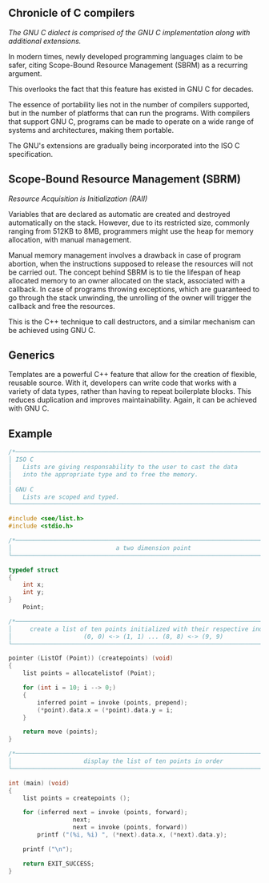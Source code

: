 ## Chronicle of C compilers

*The GNU C dialect is comprised of the GNU C implementation along with additional extensions.*

In modern times, newly developed programming languages claim to be safer, citing Scope-Bound Resource Management (SBRM) as a recurring argument.

This overlooks the fact that this feature has existed in GNU C for decades.

The essence of portability lies not in the number of compilers supported, but in the number of platforms that can run the programs. With compilers that support GNU C, programs can be made to operate on a wide range of systems and architectures, making them portable.

The GNU's extensions are gradually being incorporated into the ISO C specification.

## Scope-Bound Resource Management (SBRM)
*Resource Acquisition is Initialization (RAII)*

Variables that are declared as automatic are created and destroyed automatically on the stack. However, due to its restricted size, commonly ranging from 512KB to 8MB, programmers might use the heap for memory allocation, with manual management.

Manual memory management involves a drawback in case of program abortion, when the instructions supposed to release the resources will not be carried out. The concept behind SBRM is to tie the lifespan of heap allocated memory to an owner allocated on the stack, associated with a callback. In case of programs throwing exceptions, which are guaranteed to go through the stack unwinding, the unrolling of the owner will trigger the callback and free the resources.

This is the C++ technique to call destructors, and a similar mechanism can be achieved using GNU C.

## Generics

Templates are a powerful C++ feature that allow for the creation of flexible, reusable source. With it, developers can write code that works with a variety of data types, rather than having to repeat boilerplate blocks. This reduces duplication and improves maintainability. Again, it can be achieved with GNU C.

## Example

```c
/*──────────────────────────────────────────────────────────────────────────────┐
│ ISO C                                                                         │
│   Lists are giving responsability to the user to cast the data                │
│   into the appropriate type and to free the memory.                           │
│                                                                               │
│ GNU C                                                                         │
│   Lists are scoped and typed.                                                 │
└──────────────────────────────────────────────────────────────────────────────*/

#include <see/list.h>
#include <stdio.h>

/*──────────────────────────────────────────────────────────────────────────────┐
│                             a two dimension point                             │
└──────────────────────────────────────────────────────────────────────────────*/

typedef struct
{
    int x;
    int y;
}
    Point;

/*──────────────────────────────────────────────────────────────────────────────┐
│     create a list of ten points initialized with their respective indexes     │
│                    (0, 0) <-> (1, 1) ... (8, 8) <-> (9, 9)                    │
└──────────────────────────────────────────────────────────────────────────────*/

pointer (ListOf (Point)) (createpoints) (void)
{
    list points = allocatelistof (Point);

    for (int i = 10; i --> 0;)
    {
        inferred point = invoke (points, prepend);
        (*point).data.x = (*point).data.y = i;
    }

    return move (points);
}

/*──────────────────────────────────────────────────────────────────────────────┐
│                    display the list of ten points in order                    │
└──────────────────────────────────────────────────────────────────────────────*/

int (main) (void)
{
    list points = createpoints ();

    for (inferred next = invoke (points, forward);
                  next;
                  next = invoke (points, forward))
        printf ("(%i, %i) ", (*next).data.x, (*next).data.y);

    printf ("\n");

    return EXIT_SUCCESS;
}
```

